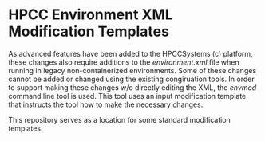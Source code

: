 # HPCC Environment XML Modification Templates
As advanced features have been added to the HPCCSystems (c) platform, these changes also require additions to the _environment.xml_ file when running in legacy non-containerized environments. Some of these changes cannot be added or changed using the existing congiruation tools. In order to support making these changes w/o directly editing the XML, the _envmod_ command line tool is used. This tool uses an input modification template that instructs the tool how to make the necessary changes. 

This repository serves as a location for some standard modification templates.
